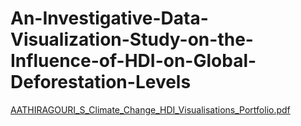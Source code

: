 # An-Investigative-Data-Visualization-Study-on-the-Influence-of-HDI-on-Global-Deforestation-Levels
[AATHIRAGOURI_S_Climate_Change_HDI_Visualisations_Portfolio.pdf](https://github.com/user-attachments/files/17892463/AATHIRAGOURI_S_Climate_Change_HDI_Visualisations_Portfolio.pdf)
